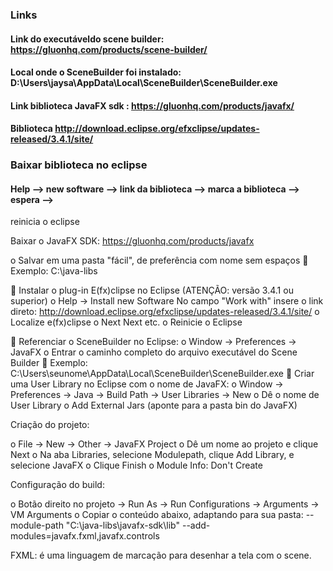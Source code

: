 ### Links 

#### Link do executáveldo scene builder: https://gluonhq.com/products/scene-builder/
#### Local onde o SceneBuilder foi instalado: D:\Users\jaysa\AppData\Local\SceneBuilder\SceneBuilder.exe

#### Link biblioteca JavaFX sdk : https://gluonhq.com/products/javafx/

#### Biblioteca http://download.eclipse.org/efxclipse/updates-released/3.4.1/site/

### Baixar biblioteca no eclipse 

#### Help --> new software --> link da biblioteca --> marca a biblioteca --> espera --> 
reinicia o eclipse

Baixar o JavaFX SDK: https://gluonhq.com/products/javafx

o Salvar em uma pasta "fácil", de preferência com nome sem espaços 
 Exemplo: C:\java-libs 

 Instalar o plug-in E(fx)clipse no Eclipse (ATENÇÃO: versão 3.4.1 ou superior)
o Help -> Install new Software
No campo "Work with" insere o link direto: http://download.eclipse.org/efxclipse/updates-released/3.4.1/site/
o Localize e(fx)clipse
o Next Next etc.
o Reinicie o Eclipse

 Referenciar o SceneBuilder no Eclipse:
o Window -> Preferences -> JavaFX
o Entrar o caminho completo do arquivo executável do Scene Builder
 Exemplo: C:\Users\seunome\AppData\Local\SceneBuilder\SceneBuilder.exe
 Criar uma User Library no Eclipse com o nome de JavaFX: 
o Window -> Preferences -> Java -> Build Path -> User Libraries -> New 
o Dê o nome de User Library 
o Add External Jars (aponte para a pasta bin do JavaFX) 

Criação do projeto:

o File -> New -> Other -> JavaFX Project
o Dê um nome ao projeto e clique Next
o Na aba Libraries, selecione Modulepath, clique Add Library, e selecione JavaFX
o Clique Finish
o Module Info: Don't Create

Configuração do build:

o Botão direito no projeto -> Run As -> Run Configurations -> Arguments -> VM Arguments
o Copiar o conteúdo abaixo, adaptando para sua pasta:
--module-path "C:\java-libs\javafx-sdk\lib" --add-modules=javafx.fxml,javafx.controls

FXML: é uma linguagem de marcação para desenhar a tela com o scene.




